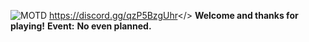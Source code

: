 ![MOTD](https://cdn.discordapp.com/attachments/1134513701479776297/1136039265705406484/Dungeon247.jpg)
<a id="Dungeon 24/7 Discord">https://discord.gg/qzP5BzgUhr</>
**Welcome and thanks for playing!** **Event:** **No even planned.**
